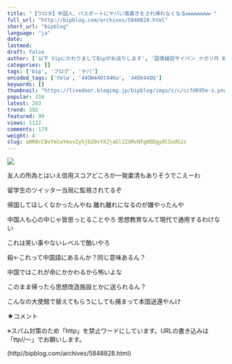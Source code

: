 ```yaml
---
title: "【ワロタ】中国人、パスポートにヤバい落書きをされ帰れなくなるwwwwwwww "
full_url: "http://bipblog.com/archives/5848828.html"
short_url: "bipblog"
language: "ja"
date: 
lastmod: 
draft: false
author: ['以下 VipにかわりましてBipがお送りします', '国債捕芸サイパン ナポリ丹 綿詩']
categories: []
tags: ['bip', 'ブログ', 'ヤバ']
encoded_tags: ['Ymlw', '44OW44Ot44Kw', '44Ok44OQ']
keywords: []
thumbnail: "https://livedoor.blogimg.jp/bipblog/imgs/c/c/ccfd695e-s.png"
popular: 316
latest: 283
trend: 392
featured: 99
views: 1122
comments: 179
weight: 4
slug: aHR0cC8vYmlwYmxvZy5jb20vYXJjaGl2ZXMvNTg0ODgyOC5odG1s
---
```


![](https://livedoor.blogimg.jp/bipblog/imgs/c/c/ccfd695e-s.png)

<div><p>友人の所為とはいえ信用スコアどころか一発粛清もありそうでこえーわ</p><p>留学生のツイッター当局に監視されてるぞ</p><p>帰国してほしくなかったんやね 離れ離れになるのが嫌やったんや</p><p>中国人も心の中じゃ皆思っとることやろ 思想教育なんて現代で通用するわけない</p><p>これは笑い事やないレベルで酷いやろ</p><p>殺←これって中国語にあるんか？同じ意味あるん？</p><p>中国ではこれが命にかかわるから怖いよな</p><p>このまま帰ったら思想改造施設とかに送られるん？</p><p>こんなの大使館で替えてもらうにしても捕まって本国送還やんけ</p><p class='meiryo'>★コメント</p><p class='center'><p class='kyakuchu center'>※スパム対策のため「http」を禁止ワードにしています。URLの書き込みは「ttp//～」でお願いします。</p></p> </div>

(http//bipblog.com/archives/5848828.html)
